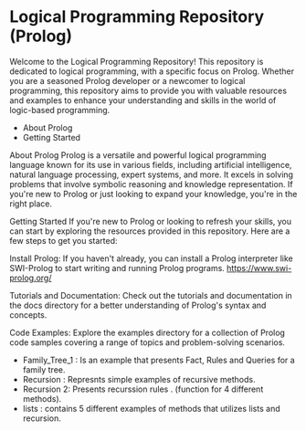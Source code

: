 
# Logical Programming Repository (Prolog)
Welcome to the Logical Programming Repository! This repository is dedicated to logical programming, with a specific focus on Prolog. Whether you are a seasoned Prolog developer or a newcomer to logical programming, this repository aims to provide you with valuable resources and examples to enhance your understanding and skills in the world of logic-based programming.


* About Prolog
* Getting Started

About Prolog
Prolog is a versatile and powerful logical programming language known for its use in various fields, including artificial intelligence, natural language processing, expert systems, and more. It excels in solving problems that involve symbolic reasoning and knowledge representation. If you're new to Prolog or just looking to expand your knowledge, you're in the right place.

Getting Started
If you're new to Prolog or looking to refresh your skills, you can start by exploring the resources provided in this repository. Here are a few steps to get you started:

Install Prolog: If you haven't already, you can install a Prolog interpreter like SWI-Prolog to start writing and running Prolog programs. https://www.swi-prolog.org/

Tutorials and Documentation: Check out the tutorials and documentation in the docs directory for a better understanding of Prolog's syntax and concepts.

Code Examples: Explore the examples directory for a collection of Prolog code samples covering a range of topics and problem-solving scenarios.


* Family_Tree_1 : Is an example that presents Fact, Rules and Queries for a family tree.
* Recursion : Represnts simple examples of recursive methods.
* Recursion 2: Presents recurssion rules . (function for 4 different methods).
* lists : contains 5 different examples of methods that utilizes lists and recursion.


